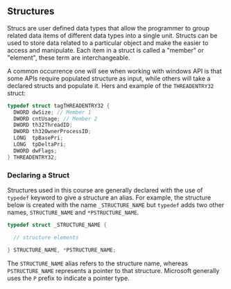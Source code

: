 ## Structures
Strucs are user defined data types that allow the programmer to group related data items of different data types into a single unit. Structs can be used to store data related to a particular object and make the easier to access and manipulate. Each item in a struct is called a "member" or "element", these term are interchangeable.

A common occurrence one will see when working with windows API is that some APIs require populated structure as input, while others will take a declared structs and populate it. Hers and example of the `THREADENTRY32` struct:

```c
typedef struct tagTHREADENTRY32 {
  DWORD dwSize; // Member 1
  DWORD cntUsage; // Member 2
  DWORD th32ThreadID;
  DWORD th32OwnerProcessID;
  LONG  tpBasePri;
  LONG  tpDeltaPri;
  DWORD dwFlags;
} THREADENTRY32; 
```

### Declaring a Struct
Structures used in this course are generally declared with the use of `typedef` keyword to give a structure an alias. For example, the structure below is created with the name `_STRUCTURE_NAME` but `typedef` adds two other names, `STRUCTURE_NAME` and `*PSTRUCTURE_NAME`.

```c
typedef struct _STRUCTURE_NAME {

  // structure elements

} STRUCTURE_NAME, *PSTRUCTURE_NAME;
```

The `STRUCTURE_NAME` alias refers to the structure name, whereas `PSTRUCTURE_NAME` represents a pointer to that structure. Microsoft generally uses the `P` prefix to indicate a pointer type.





